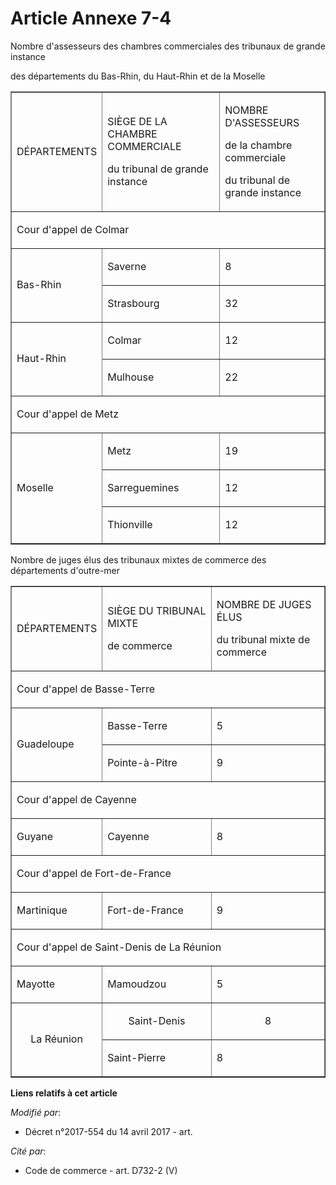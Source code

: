 # Article Annexe 7-4

Nombre d'assesseurs des chambres commerciales des tribunaux de grande instance

des départements du Bas-Rhin, du Haut-Rhin et de la Moselle

<table border="1" align="center" cellpadding="0">
  <tbody>
    <tr>
      <td>

DÉPARTEMENTS

</td>
      <td>

SIÈGE DE LA CHAMBRE COMMERCIALE

du tribunal de grande instance

</td>
      <td>

NOMBRE D'ASSESSEURS

de la chambre commerciale

du tribunal de grande instance

</td>
    </tr>
    <tr>
      <td colspan="3">

Cour d'appel de Colmar

</td>
    </tr>
    <tr>
      <td rowspan="2">

Bas-Rhin

</td>
      <td>

Saverne

</td>
      <td>

8

</td>
    </tr>
    <tr>
      <td>

Strasbourg

</td>
      <td>

32

</td>
    </tr>
    <tr>
      <td rowspan="2">

Haut-Rhin

</td>
      <td>

Colmar

</td>
      <td>

12

</td>
    </tr>
    <tr>
      <td>

Mulhouse

</td>
      <td>

22

</td>
    </tr>
    <tr>
      <td colspan="3">

Cour d'appel de Metz

</td>
    </tr>
    <tr>
      <td rowspan="3">

Moselle

</td>
      <td>

Metz

</td>
      <td>

19

</td>
    </tr>
    <tr>
      <td>

Sarreguemines

</td>
      <td>

12

</td>
    </tr>
    <tr>
      <td>

Thionville

</td>
      <td>

12

</td>
    </tr>
  </tbody>
</table>

Nombre de juges élus des tribunaux mixtes de commerce des départements d'outre-mer

<table align="center" cellpadding="0" border="1">
  <tbody>
    <tr>
      <td>

DÉPARTEMENTS

</td>
      <td>

SIÈGE DU TRIBUNAL MIXTE

de commerce

</td>
      <td>

NOMBRE DE JUGES ÉLUS

du tribunal mixte de commerce

</td>
    </tr>
    <tr>
      <td colspan="3">

Cour d'appel de Basse-Terre

</td>
    </tr>
    <tr>
      <td rowspan="2">

Guadeloupe

</td>
      <td>

Basse-Terre

</td>
      <td>

5

</td>
    </tr>
    <tr>
      <td>

Pointe-à-Pitre

</td>
      <td>

9

</td>
    </tr>
    <tr>
      <td colspan="3">

Cour d'appel de Cayenne

</td>
    </tr>
    <tr>
      <td>Guyane</td>
      <td>

Cayenne

</td>
      <td>

8

</td>
    </tr>
    <tr>
      <td colspan="3">

Cour d'appel de Fort-de-France

</td>
    </tr>
    <tr>
      <td>

Martinique

</td>
      <td>

Fort-de-France

</td>
      <td>

9

</td>
    </tr>
    <tr>
      <td colspan="3">

Cour d'appel de Saint-Denis de La Réunion

</td>
    </tr>
    <tr>
      <td>

Mayotte

</td>
      <td>

Mamoudzou

</td>
      <td>

5

</td>
    </tr>
    <tr>
      <td align="center" rowspan="2">

La Réunion

</td>
      <td align="center">

Saint-Denis

</td>
      <td align="center">

8

</td>
    </tr>
    <tr>
      <td>

Saint-Pierre

</td>
      <td>

8

</td>
    </tr>
  </tbody>
</table>

**Liens relatifs à cet article**

_Modifié par_:

  - Décret n°2017-554 du 14 avril 2017 - art.

_Cité par_:

  - Code de commerce - art. D732-2 (V)
